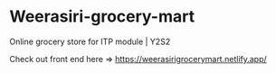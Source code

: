 # Weerasiri-grocery-mart
Online grocery store for ITP module | Y2S2

Check out front end here => https://weerasirigrocerymart.netlify.app/
